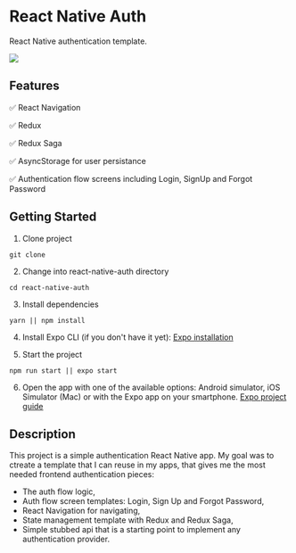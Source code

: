 # React Native Auth 

React Native authentication template.

![](https://i.imgur.com/282yFbx.png)


## Features   

✅ React Navigation   

✅ Redux

✅ Redux Saga

✅ AsyncStorage for user persistance

✅ Authentication flow screens including Login, SignUp and Forgot Password


## Getting Started   

1. Clone project   

```
git clone 
```

2. Change into react-native-auth directory   

```
cd react-native-auth
```

3. Install dependencies   

```
yarn || npm install
```

4. Install Expo CLI (if you don't have it yet): [Expo installation](https://docs.expo.io/versions/v30.0.0/introduction/installation.html)

5. Start the project

```
npm run start || expo start
```

6. Open the app with one of the available options: Android simulator, iOS Simulator (Mac) or with the Expo app on your smartphone. [Expo project guide](https://docs.expo.io/versions/v30.0.0/guides/up-and-running.html)

## Description

This project is a simple authentication React Native app.
My goal was to ctreate a template that I can reuse in my apps, that gives me the most needed frontend authentication pieces:
  * The auth flow logic,
  * Auth flow screen templates: Login, Sign Up and Forgot Password,
  * React Navigation for navigating,
  * State management template with Redux and Redux Saga,
  * Simple stubbed api that is a starting point to implement any authentication provider.

